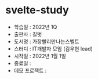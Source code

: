 # svelte-study
- 학습일 : 2022년 1Q   	
- 출판사 : 길벗   
- 도서명 : 가장빨리만나는스벨트   
- 스터디 : IT개발자 모임 (김우현 lead)   
- 시작일 : 2022년 1월 1일   
- 종료일 :    
- 데모 프로젝트 :    
